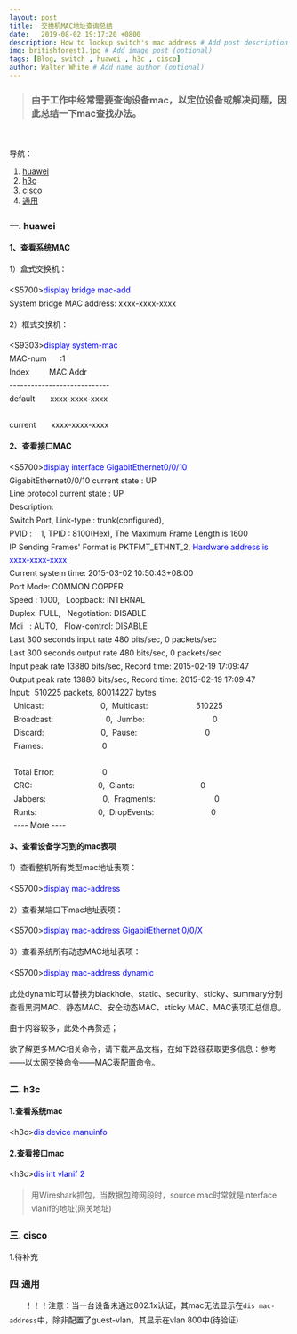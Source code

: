 ```yaml
---
layout: post
title:  交换机MAC地址查询总结
date:   2019-08-02 19:17:20 +0800
description: How to lookup switch's mac address # Add post description (optional)
img: britishforest1.jpg # Add image post (optional)
tags: [Blog, switch , huawei , h3c , cisco]
author: Walter White # Add name author (optional)
---
```

<style type="text/css">
p{ line-height: 170% }
</style>

>### 由于工作中经常需要查询设备mac，以定位设备或解决问题，因此总结一下mac查找办法。

<br>
<br>
导航：

1. [huawei](#title1)
2. [h3c](#title2)
3. [cisco](#title3)
4. [通用](#title4)


<span id="title1"></span>
### 一. huawei

<p>	<strong>1、查看系统MAC</strong></p>
<p>
	1）盒式交换机：</p>
<p>
	&lt;S5700&gt;<font style="color: #0000ff">display bridge mac-add </font><br />
	System bridge MAC address: xxxx-xxxx-xxxx</p>
<p>
	2）框式交换机：</p>
<p>
	&lt;S9303&gt;<font style="color: #0000ff">display system-mac </font><br />
	MAC-num&nbsp;&nbsp;&nbsp;&nbsp;&nbsp; :1<br />
	Index&nbsp;&nbsp;&nbsp;&nbsp;&nbsp;&nbsp;&nbsp;&nbsp; MAC Addr<br />
	----------------------------<br />
	default&nbsp;&nbsp;&nbsp;&nbsp;&nbsp;&nbsp; xxxx-xxxx-xxxx<br />
	<br />
	current&nbsp;&nbsp;&nbsp;&nbsp;&nbsp;&nbsp; xxxx-xxxx-xxxx</p>
<p>
	<strong>2、查看接口MAC</strong></p>
<p>
	&lt;S5700&gt;<font style="color: #0000ff">display interface GigabitEthernet0/0/10 </font><br />
	GigabitEthernet0/0/10 current state : UP<br />
	Line protocol current state : UP<br />
	Description:<br />
	Switch Port, Link-type : trunk(configured),<br />
	PVID :&nbsp;&nbsp;&nbsp; 1, TPID : 8100(Hex), The Maximum Frame Length is 1600<br />
	IP Sending Frames&#39; Format is PKTFMT_ETHNT_2, <font style="color: #0000ff">Hardware address is xxxx-xxxx-xxxx </font><br />
	Current system time: 2015-03-02 10:50:43+08:00<br />
	Port Mode: COMMON COPPER<br />
	Speed : 1000,&nbsp;&nbsp; Loopback: INTERNAL<br />
	Duplex: FULL,&nbsp;&nbsp; Negotiation: DISABLE<br />
	Mdi&nbsp;&nbsp; : AUTO,&nbsp;&nbsp; Flow-control: DISABLE<br />
	Last 300 seconds input rate 480 bits/sec, 0 packets/sec<br />
	Last 300 seconds output rate 480 bits/sec, 0 packets/sec<br />
	Input peak rate 13880 bits/sec, Record time: 2015-02-19 17:09:47<br />
	Output peak rate 13880 bits/sec, Record time: 2015-02-19 17:09:47<br />
	Input:&nbsp; 510225 packets, 80014227 bytes<br />
	&nbsp; Unicast:&nbsp;&nbsp;&nbsp;&nbsp;&nbsp;&nbsp;&nbsp;&nbsp;&nbsp;&nbsp;&nbsp;&nbsp;&nbsp;&nbsp;&nbsp;&nbsp;&nbsp;&nbsp;&nbsp;&nbsp;&nbsp;&nbsp;&nbsp;&nbsp;&nbsp; 0,&nbsp; Multicast:&nbsp;&nbsp;&nbsp;&nbsp;&nbsp;&nbsp;&nbsp;&nbsp;&nbsp;&nbsp;&nbsp;&nbsp;&nbsp;&nbsp;&nbsp;&nbsp;&nbsp;&nbsp;&nbsp;&nbsp;&nbsp; 510225<br />
	&nbsp; Broadcast:&nbsp;&nbsp;&nbsp;&nbsp;&nbsp;&nbsp;&nbsp;&nbsp;&nbsp;&nbsp;&nbsp;&nbsp;&nbsp;&nbsp;&nbsp;&nbsp;&nbsp;&nbsp;&nbsp;&nbsp;&nbsp;&nbsp;&nbsp; 0,&nbsp; Jumbo:&nbsp;&nbsp;&nbsp;&nbsp;&nbsp;&nbsp;&nbsp;&nbsp;&nbsp;&nbsp;&nbsp;&nbsp;&nbsp;&nbsp;&nbsp;&nbsp;&nbsp;&nbsp;&nbsp;&nbsp;&nbsp;&nbsp;&nbsp;&nbsp;&nbsp;&nbsp;&nbsp;&nbsp;&nbsp;&nbsp; 0<br />
	&nbsp; Discard:&nbsp;&nbsp;&nbsp;&nbsp;&nbsp;&nbsp;&nbsp;&nbsp;&nbsp;&nbsp;&nbsp;&nbsp;&nbsp;&nbsp;&nbsp;&nbsp;&nbsp;&nbsp;&nbsp;&nbsp;&nbsp;&nbsp;&nbsp;&nbsp;&nbsp; 0,&nbsp; Pause:&nbsp;&nbsp;&nbsp;&nbsp;&nbsp;&nbsp;&nbsp;&nbsp;&nbsp;&nbsp;&nbsp;&nbsp;&nbsp;&nbsp;&nbsp;&nbsp;&nbsp;&nbsp;&nbsp;&nbsp;&nbsp;&nbsp;&nbsp;&nbsp;&nbsp;&nbsp;&nbsp;&nbsp;&nbsp;&nbsp; 0<br />
	&nbsp; Frames:&nbsp;&nbsp;&nbsp;&nbsp;&nbsp;&nbsp;&nbsp;&nbsp;&nbsp;&nbsp;&nbsp;&nbsp;&nbsp;&nbsp;&nbsp;&nbsp;&nbsp;&nbsp;&nbsp;&nbsp;&nbsp;&nbsp;&nbsp;&nbsp;&nbsp;&nbsp; 0<br />
	<br />
	&nbsp; Total Error:&nbsp;&nbsp;&nbsp;&nbsp;&nbsp;&nbsp;&nbsp;&nbsp;&nbsp;&nbsp;&nbsp;&nbsp;&nbsp;&nbsp;&nbsp;&nbsp;&nbsp;&nbsp;&nbsp;&nbsp;&nbsp; 0<br />
	&nbsp; CRC:&nbsp;&nbsp;&nbsp;&nbsp;&nbsp;&nbsp;&nbsp;&nbsp;&nbsp;&nbsp;&nbsp;&nbsp;&nbsp;&nbsp;&nbsp;&nbsp;&nbsp;&nbsp;&nbsp;&nbsp;&nbsp;&nbsp;&nbsp;&nbsp;&nbsp;&nbsp;&nbsp;&nbsp;&nbsp; 0,&nbsp; Giants:&nbsp;&nbsp;&nbsp;&nbsp;&nbsp;&nbsp;&nbsp;&nbsp;&nbsp;&nbsp;&nbsp;&nbsp;&nbsp;&nbsp;&nbsp;&nbsp;&nbsp;&nbsp;&nbsp;&nbsp;&nbsp;&nbsp;&nbsp;&nbsp;&nbsp;&nbsp;&nbsp;&nbsp;&nbsp; 0<br />
	&nbsp; Jabbers:&nbsp;&nbsp;&nbsp;&nbsp;&nbsp;&nbsp;&nbsp;&nbsp;&nbsp;&nbsp;&nbsp;&nbsp;&nbsp;&nbsp;&nbsp;&nbsp;&nbsp;&nbsp;&nbsp;&nbsp;&nbsp;&nbsp;&nbsp;&nbsp;&nbsp; 0,&nbsp; Fragments:&nbsp;&nbsp;&nbsp;&nbsp;&nbsp;&nbsp;&nbsp;&nbsp;&nbsp;&nbsp;&nbsp;&nbsp;&nbsp;&nbsp;&nbsp;&nbsp;&nbsp;&nbsp;&nbsp;&nbsp;&nbsp;&nbsp;&nbsp;&nbsp;&nbsp;&nbsp; 0<br />
	&nbsp; Runts:&nbsp;&nbsp;&nbsp;&nbsp;&nbsp;&nbsp;&nbsp;&nbsp;&nbsp;&nbsp;&nbsp;&nbsp;&nbsp;&nbsp;&nbsp;&nbsp;&nbsp;&nbsp;&nbsp;&nbsp;&nbsp;&nbsp;&nbsp;&nbsp;&nbsp;&nbsp;&nbsp; 0,&nbsp; DropEvents:&nbsp;&nbsp;&nbsp;&nbsp;&nbsp;&nbsp;&nbsp;&nbsp;&nbsp;&nbsp;&nbsp;&nbsp;&nbsp;&nbsp;&nbsp;&nbsp;&nbsp;&nbsp;&nbsp;&nbsp;&nbsp;&nbsp;&nbsp;&nbsp;&nbsp; 0<br />
	&nbsp; ---- More ----</p>
<p>
	<strong>3、查看设备学习到的mac表项</strong></p>
<p>
	1）查看整机所有类型mac地址表项：</p>
<p>
	&lt;S5700&gt;<font style="color: #0000ff">display mac-address&nbsp;</font></p>
<p>
	2）查看某端口下mac地址表项：</p>
<p>
	&lt;S5700&gt;<font style="color: #0000ff">display mac-address GigabitEthernet 0/0/X</font></p>
<p>
	3）查看系统所有动态MAC地址表项：</p>
<p>
	&lt;S5700&gt;<font style="color: #0000ff">display mac-address dynamic </font></p>
<p>
	此处dynamic可以替换为blackhole、static、security、sticky、summary分别查看黑洞MAC、静态MAC、安全动态MAC、sticky MAC、MAC表项汇总信息。</p>
<p>
	由于内容较多，此处不再赘述；</p>
<p>
	欲了解更多MAC相关命令，请下载产品文档，在如下路径获取更多信息：参考&mdash;&mdash;以太网交换命令&mdash;&mdash;MAC表配置命令。</p>

<span id="title2"></span>
### 二. h3c

**1.查看系统mac**

&lt;h3c&gt;<font style="color: #0000ff">dis device manuinfo</font>

**2.查看接口mac**

&lt;h3c&gt;<font style="color: #0000ff">dis int vlanif 2</font>

>用Wireshark抓包，当数据包跨网段时，source mac时常就是interface vlanif的地址(网关地址)


<span id="title3"></span>
### 三. cisco

1.待补充

<span id="title4"></span>
### 四.通用

&emsp;&emsp;！！！注意：当一台设备未通过802.1x认证，其mac无法显示在`dis mac-address`中，除非配置了guest-vlan，其显示在vlan 800中(待验证)

